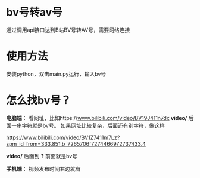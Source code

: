 # bv号转av号
通过调用api接口达到B站BV号转AV号，需要网络连接

# 使用方法
安装python，双击main.py运行，输入bv号

# 怎么找bv号？
**电脑端**：
看网址，比如https://www.bilibili.com/video/BV19J411n7dx
**video/** 后面一串字符就是bv号。
如果网址比较复杂，后面还有别字符，像这样

https://www.bilibili.com/video/BV1Z7411m7Lz?spm_id_from=333.851.b_7265706f7274466972737433.4

**video/** 后面到 **?** 前面就是bv号

**手机端**：
视频发布时间右边就有
